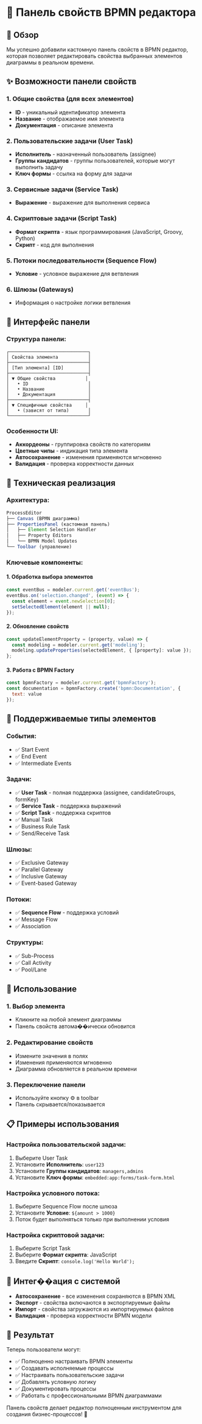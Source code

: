 # 🔧 Панель свойств BPMN редактора

## 🎯 Обзор

Мы успешно добавили кастомную панель свойств в BPMN редактор, которая позволяет редактировать свойства выбранных элементов диаграммы в реальном времени.

## ✨ Возможности панели свойств

### 1. **Общие свойства** (для всех элементов)
- **ID** - уникальный идентификатор элемента
- **Название** - отображаемое имя элемента
- **Документация** - описание элемента

### 2. **Пользовательские задачи** (User Task)
- **Исполнитель** - назначенный пользователь (assignee)
- **Группы кандидатов** - группы пользователей, которые могут выполнить задачу
- **Ключ формы** - ссылка на форму для задачи

### 3. **Сервисные задачи** (Service Task)
- **Выражение** - выражение для выполнения сервиса

### 4. **Скриптовые задачи** (Script Task)
- **Формат скрипта** - язык программирования (JavaScript, Groovy, Python)
- **Скрипт** - код для выполнения

### 5. **Потоки последовательности** (Sequence Flow)
- **Условие** - условное выражение для ветвления

### 6. **Шлюзы** (Gateways)
- Информация о настройке логики ветвления

## 🎨 Интерфейс панели

### Структура панели:
```
┌─────────────────────────────┐
│ Свойства элемента           │
├─────────────────────────────┤
│ [Тип элемента] [ID]         │
├─────────────────────────────┤
│ ▼ Общие свойства           │
│   • ID                      │
│   • Название                │
│   • Документация            │
├─────────────────────────────┤
│ ▼ Специфичные свойства     │
│   • (зависят от типа)       │
└─────────────────────────────┘
```

### Особенности UI:
- **Аккордеоны** - группировка свойств по категориям
- **Цветные чипы** - индикация типа элемента
- **Автосохранение** - изменения применяются мгновенно
- **Валидация** - проверка корректности данных

## 🔧 Техническая реализация

### Архитектура:
```javascript
ProcessEditor
├── Canvas (BPMN диаграмма)
├── PropertiesPanel (кастомная панель)
│   ├── Element Selection Handler
│   ├── Property Editors
│   └── BPMN Model Updates
└── Toolbar (управление)
```

### Ключевые компоненты:

#### 1. **Обработка выбора элементов**
```javascript
const eventBus = modeler.current.get('eventBus');
eventBus.on('selection.changed', (event) => {
  const element = event.newSelection[0];
  setSelectedElement(element || null);
});
```

#### 2. **Обновление свойств**
```javascript
const updateElementProperty = (property, value) => {
  const modeling = modeler.current.get('modeling');
  modeling.updateProperties(selectedElement, { [property]: value });
};
```

#### 3. **Работа с BPMN Factory**
```javascript
const bpmnFactory = modeler.current.get('bpmnFactory');
const documentation = bpmnFactory.create('bpmn:Documentation', {
  text: value
});
```

## 🎯 Поддерживаемые типы элементов

### События:
- ✅ Start Event
- ✅ End Event  
- ✅ Intermediate Events

### Задачи:
- ✅ **User Task** - полная поддержка (assignee, candidateGroups, formKey)
- ✅ **Service Task** - поддержка выражений
- ✅ **Script Task** - поддержка скриптов
- ✅ Manual Task
- ✅ Business Rule Task
- ✅ Send/Receive Task

### Шлюзы:
- ✅ Exclusive Gateway
- ✅ Parallel Gateway
- ✅ Inclusive Gateway
- ✅ Event-based Gateway

### Потоки:
- ✅ **Sequence Flow** - поддержка условий
- ✅ Message Flow
- ✅ Association

### Структуры:
- ✅ Sub-Process
- ✅ Call Activity
- ✅ Pool/Lane

## 🚀 Использование

### 1. **Выбор элемента**
- Кликните на любой элемент диаграммы
- Панель свойств автома��ически обновится

### 2. **Редактирование свойств**
- Измените значения в полях
- Изменения применяются мгновенно
- Диаграмма обновляется в реальном времени

### 3. **Переключение панели**
- Используйте кнопку ⚙️ в toolbar
- Панель скрывается/показывается

## 📋 Примеры использования

### Настройка пользовательской задачи:
1. Выберите User Task
2. Установите **Исполнитель**: `user123`
3. Установите **Группы кандидатов**: `managers,admins`
4. Установите **Ключ формы**: `embedded:app:forms/task-form.html`

### Настройка условного потока:
1. Выберите Sequence Flow после шлюза
2. Установите **Условие**: `${amount > 1000}`
3. Поток будет выполняться только при выполнении условия

### Настройка скриптовой задачи:
1. Выберите Script Task
2. Выберите **Формат скрипта**: JavaScript
3. Введите **Скрипт**: `console.log('Hello World');`

## 🔄 Интег��ация с системой

- **Автосохранение** - все изменения сохраняются в BPMN XML
- **Экспорт** - свойства включаются в экспортируемые файлы
- **Импорт** - свойства загружаются из импортируемых файлов
- **Валидация** - проверка корректности BPMN модели

## 🎉 Результат

Теперь пользователи могут:
- ✅ Полноценно настраивать BPMN элементы
- ✅ Создавать исполняемые процессы
- ✅ Настраивать пользовательские задачи
- ✅ Добавлять условную логику
- ✅ Документировать процессы
- ✅ Работать с профессиональными BPMN диаграммами

Панель свойств делает редактор полноценным инструментом для создания бизнес-процессов! 🚀